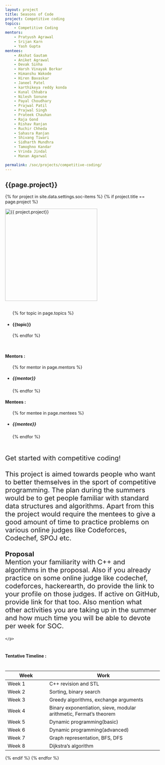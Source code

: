 ```yaml
---
layout: project
title: Seasons of Code
project: Competitive coding 
topics:
    - Competitive Coding
mentors:
    - Pratyush Agrawal
    - Srijan Karn
    - Yash Gupta   
mentees:
    - Akshat Gautam
    - Aniket Agrawal
    - Devak Sinha
    - Harsh Vinayak Borkar
    - Himanshu Wakode
    - Hiren Bavaskar
    - Janeel Patel
    - karthikeya reddy konda
    - Kunal Chhabra
    - Nilesh Sonune
    - Payal Choudhary
    - Prajwal Patil
    - Prajwal Singh
    - Prateek Chauhan
    - Raja Gond
    - Rishav Ranjan
    - Ruchir Chheda
    - Sahasra Ranjan
    - Shivang Tiwari
    - Sidharth Mundhra
    - Tamoghno Kandar
    - Vrinda Jindal
    - Manan Agarwal

permalink: /soc/projects/competitive-coding/
---
```


<h2 class="display1 m-3 p-3 text-center">{{page.project}}</h2>

{% for project in site.data.settings.soc-items %}
{% if project.title == page.project %}
<div>
    <img src="{{ site.baseurl }}/{{ project.image }}"  width = "300" height="300" alt="{{ project.project}}" class="border rounded img-soc">
</div>
<div>
    <br>
    <ul>
        {% for topic in page.topics %}
        <li><h4 class="text-primary text-center">{{topic}}</h4></li>
        {% endfor %}
    </ul>
    <br>
    <h4 class="display3  ">Mentors :</h4> 
    <ul>
        {% for mentor in page.mentors %}
        <li><h5 class=" ">{{mentor}}</h5></li>
        {% endfor %}
    </ul>
    <h4 class="display3  ">Mentees :</h4> 
    <ul>
        {% for mentee in page.mentees %}
        <li><h5 class="">{{mentee}}</h5></li>
        {% endfor %}
    </ul>
</div>
<div>
    <p class="display3" style = "font-size:22px;" >
        <br>
        Get started with competitive coding!
        <br><br>
        This project is aimed towards people who want to better themselves in the sport of competitive programming. The plan during the summers would be to get people familiar with standard data structures and algorithms. Apart from this the project would require the mentees to give a good amount of time to practice problems on various online judges like Codeforces, Codechef, SPOJ etc.
        <br><br>
        <strong>Proposal</strong>
        <br>
        Mention your familiarity with C++ and algorithms in the proposal. Also if you already practice on some online judge like codechef, codeforces, hackerearth, do provide the link to your profile on those judges. If active on GitHub, provide link for that too. Also mention what other activities you are taking up in the summer and how much time you will be able to devote per week for SOC.
        
    </p>
</div>
<div>
    <h4 class="display3" style="margin:40px 0px 40px 0px;">Tentative Timeline :</h4>
    <table class="table table-striped">
    <thead>
        <tr>
        <th>Week</th>
        <th>Work</th>
        </tr>
    </thead>
    <tbody>
        <tr>
        <td style='width: 120px'>Week 1</td>
      <td>C++ revision and STL</td>
    </tr>
    <tr>
      <td>Week 2</td>
      <td>Sorting, binary search</td>
    </tr>
    <tr>
      <td>Week 3</td>
      <td>Greedy algorithms, exchange arguments</td>
    </tr>
    <tr>
      <td>Week 4</td>
      <td>Binary exponentiation, sieve, modular arithmetic, Fermat’s theorem</td>
    </tr>
    <tr>
      <td>Week 5</td>
      <td>Dynamic programming(basic)</td>
    </tr>
    <tr>
      <td>Week 6</td>
      <td>Dynamic programming(advanced)</td>
    </tr>
    <tr>
      <td>Week 7</td>
      <td>Graph representation, BFS, DFS</td>
    </tr>
    <tr>
      <td>Week 8</td>
      <td>Dijkstra’s algorithm</td>
    </tr>
    </tbody>
    </table>
</div>
{% endif %}
{% endfor %}
